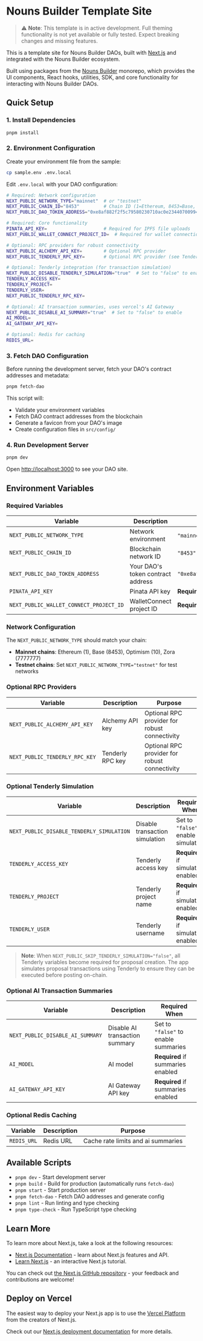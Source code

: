 # Nouns Builder Template Site

> ⚠️ **Note**: This template is in active development. Full theming functionality is not yet available or fully tested. Expect breaking changes and missing features.

This is a template site for Nouns Builder DAOs, built with [Next.js](https://nextjs.org) and integrated with the Nouns Builder ecosystem.

Built using packages from the [Nouns Builder](https://github.com/BuilderOSS/nouns-builder) monorepo, which provides the UI components, React hooks, utilities, SDK, and core functionality for interacting with Nouns Builder DAOs.

## Quick Setup

### 1. Install Dependencies

```bash
pnpm install
```

### 2. Environment Configuration

Create your environment file from the sample:

```bash
cp sample.env .env.local
```

Edit `.env.local` with your DAO configuration:

```bash
# Required: Network configuration
NEXT_PUBLIC_NETWORK_TYPE="mainnet"  # or "testnet"
NEXT_PUBLIC_CHAIN_ID="8453"         # Chain ID (1=Ethereum, 8453=Base, 10=Optimism, 7777777=Zora)
NEXT_PUBLIC_DAO_TOKEN_ADDRESS="0xe8af882f2f5c79580230710ac0e2344070099432"

# Required: Core functionality
PINATA_API_KEY=                     # Required for IPFS file uploads
NEXT_PUBLIC_WALLET_CONNECT_PROJECT_ID=  # Required for wallet connections

# Optional: RPC providers for robust connectivity
NEXT_PUBLIC_ALCHEMY_API_KEY=        # Optional RPC provider
NEXT_PUBLIC_TENDERLY_RPC_KEY=       # Optional RPC provider (see Tenderly section below)

# Optional: Tenderly integration (for transaction simulation)
NEXT_PUBLIC_DISABLE_TENDERLY_SIMULATION="true"  # Set to "false" to enable
TENDERLY_ACCESS_KEY=
TENDERLY_PROJECT=
TENDERLY_USER=
NEXT_PUBLIC_TENDERLY_RPC_KEY=

# Optional: AI transaction summaries, uses vercel's AI Gateway
NEXT_PUBLIC_DISABLE_AI_SUMMARY="true"  # Set to "false" to enable
AI_MODEL=
AI_GATEWAY_API_KEY=

# Optional: Redis for caching
REDIS_URL=
```

### 3. Fetch DAO Configuration

Before running the development server, fetch your DAO's contract addresses and metadata:

```bash
pnpm fetch-dao
```

This script will:

- Validate your environment variables
- Fetch DAO contract addresses from the blockchain
- Generate a favicon from your DAO's image
- Create configuration files in `src/config/`

### 4. Run Development Server

```bash
pnpm dev
```

Open [http://localhost:3000](http://localhost:3000) to see your DAO site.

## Environment Variables

### Required Variables

| Variable                                | Description                       | Example                                        |
| --------------------------------------- | --------------------------------- | ---------------------------------------------- |
| `NEXT_PUBLIC_NETWORK_TYPE`              | Network environment               | `"mainnet"` or `"testnet"`                     |
| `NEXT_PUBLIC_CHAIN_ID`                  | Blockchain network ID             | `"8453"` (Base), `"1"` (Ethereum)              |
| `NEXT_PUBLIC_DAO_TOKEN_ADDRESS`         | Your DAO's token contract address | `"0xe8af882f2f5c79580230710ac0e2344070099432"` |
| `PINATA_API_KEY`                        | Pinata API key                    | **Required** for IPFS file uploads             |
| `NEXT_PUBLIC_WALLET_CONNECT_PROJECT_ID` | WalletConnect project ID          | **Required** for wallet connections            |

### Network Configuration

The `NEXT_PUBLIC_NETWORK_TYPE` should match your chain:

- **Mainnet chains**: Ethereum (1), Base (8453), Optimism (10), Zora (7777777)
- **Testnet chains**: Set `NEXT_PUBLIC_NETWORK_TYPE="testnet"` for test networks

### Optional RPC Providers

| Variable                       | Description      | Purpose                                       |
| ------------------------------ | ---------------- | --------------------------------------------- |
| `NEXT_PUBLIC_ALCHEMY_API_KEY`  | Alchemy API key  | Optional RPC provider for robust connectivity |
| `NEXT_PUBLIC_TENDERLY_RPC_KEY` | Tenderly RPC key | Optional RPC provider for robust connectivity |

### Optional Tenderly Simulation

| Variable                                  | Description                    | Required When                         |
| ----------------------------------------- | ------------------------------ | ------------------------------------- |
| `NEXT_PUBLIC_DISABLE_TENDERLY_SIMULATION` | Disable transaction simulation | Set to `"false"` to enable simulation |
| `TENDERLY_ACCESS_KEY`                     | Tenderly access key            | **Required** if simulation enabled    |
| `TENDERLY_PROJECT`                        | Tenderly project name          | **Required** if simulation enabled    |
| `TENDERLY_USER`                           | Tenderly username              | **Required** if simulation enabled    |

> **Note**: When `NEXT_PUBLIC_SKIP_TENDERLY_SIMULATION="false"`, all Tenderly variables become required for proposal creation. The app simulates proposal transactions using Tenderly to ensure they can be executed before posting on-chain.

### Optional AI Transaction Summaries

| Variable                         | Description                    | Required When                        |
| -------------------------------- | ------------------------------ | ------------------------------------ |
| `NEXT_PUBLIC_DISABLE_AI_SUMMARY` | Disable AI transaction summary | Set to `"false"` to enable summaries |
| `AI_MODEL`                       | AI model                       | **Required** if summaries enabled    |
| `AI_GATEWAY_API_KEY`             | AI Gateway API key             | **Required** if summaries enabled    |

### Optional Redis Caching

| Variable    | Description | Purpose                            |
| ----------- | ----------- | ---------------------------------- |
| `REDIS_URL` | Redis URL   | Cache rate limits and ai summaries |

## Available Scripts

- `pnpm dev` - Start development server
- `pnpm build` - Build for production (automatically runs `fetch-dao`)
- `pnpm start` - Start production server
- `pnpm fetch-dao` - Fetch DAO addresses and generate config
- `pnpm lint` - Run linting and type checking
- `pnpm type-check` - Run TypeScript type checking

## Learn More

To learn more about Next.js, take a look at the following resources:

- [Next.js Documentation](https://nextjs.org/docs) - learn about Next.js features and API.
- [Learn Next.js](https://nextjs.org/learn-pages-router) - an interactive Next.js tutorial.

You can check out [the Next.js GitHub repository](https://github.com/vercel/next.js) - your feedback and contributions are welcome!

## Deploy on Vercel

The easiest way to deploy your Next.js app is to use the [Vercel Platform](https://vercel.com/new?utm_medium=default-template&filter=next.js&utm_source=create-next-app&utm_campaign=create-next-app-readme) from the creators of Next.js.

Check out our [Next.js deployment documentation](https://nextjs.org/docs/pages/building-your-application/deploying) for more details.
